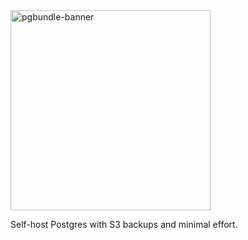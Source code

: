 <img width="320" alt="pgbundle-banner" src="https://github.com/pgbundle/pgbundle/assets/28019628/b5a70bc2-1916-4375-9a65-a2a3ba18a6bd">
<p>Self-host Postgres with S3 backups and minimal effort.</p>
